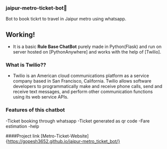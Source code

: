 ### jaipur-metro-ticket-bot👋
Bot to book tickrt to travel in Jaipur metro using whatsapp.

## Working!
- It is a basic <b>Rule Base ChatBot</b> purely made in Python(Flask) and run on server hosted on [PythonAnywhere] and works with the help of [Twilio].

### What is Twilio??
- Twilio is an American cloud communications platform as a service company based in San Francisco, California. Twilio allows software developers to programmatically make and receive phone calls, send and receive text messages, and perform other communication functions using its web service APIs.

### Features of this chatbot
-Ticket booking through whatsapp
-Ticket generated as qr code
-Fare estimation
-help

####Project link
[Metro-Ticket-Website]{https://gopesh3652.github.io/jaipur-metro_ticket_bot/}
